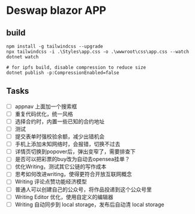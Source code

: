 # Deswap blazor APP

## build

```shell
npm install -g tailwindcss --upgrade
npx tailwindcss -i .\Styles\app.css -o .\wwwroot\css\app.css --watch
dotnet watch

# for ipfs build, disable compression to reduce size
dotnet publish -p:CompressionEnabled=false
```

## Tasks

- [ ] appnav 上面加一个搜索框
- [ ] 重复代码优化，统一风格
- [ ] 选择合约时，内置一些已知的合约地址
- [ ] 测试
- [ ] 提交表单时强校验余额，减少出错机会
- [ ] 手机上添加未知网络时，会报错，切换不过去
- [ ] 详情页切换到popover后，弹出变窄了，需要排查下
- [ ] 是否可以把彩票的buy改为自动去opensea挂单？
- [ ] 优化Writing，测试其它公链的写作成本
- [ ] 思考如何改进writing，使得更符合开放互联网概念
- [ ] Writing 评论点赞功能经济模型
- [ ] 普通人可以创建自己的公众号，将作品投递到这个公众号里
- [ ] Writing Editor 优化，使用自定义的编辑器
- [ ] Writing 自动同步到 local storage，发布后自动清 local storage
